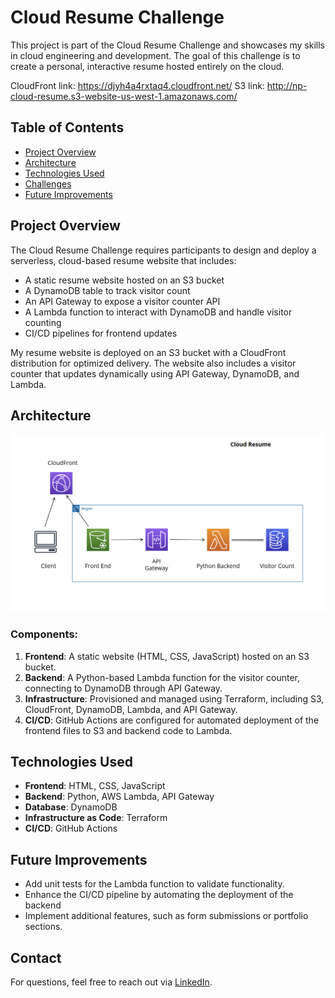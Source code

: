 # Cloud Resume Challenge

This project is part of the Cloud Resume Challenge and showcases my skills in cloud engineering and development. The goal of this challenge is to create a personal, interactive resume hosted entirely on the cloud. 

CloudFront link: https://djyh4a4rxtaq4.cloudfront.net/
S3 link: http://np-cloud-resume.s3-website-us-west-1.amazonaws.com/

## Table of Contents
- [Project Overview](#project-overview)
- [Architecture](#architecture)
- [Technologies Used](#technologies-used)
- [Challenges](#challenges)
- [Future Improvements](#future-improvements)

## Project Overview
The Cloud Resume Challenge requires participants to design and deploy a serverless, cloud-based resume website that includes:
- A static resume website hosted on an S3 bucket
- A DynamoDB table to track visitor count
- An API Gateway to expose a visitor counter API
- A Lambda function to interact with DynamoDB and handle visitor counting
- CI/CD pipelines for frontend updates

My resume website is deployed on an S3 bucket with a CloudFront distribution for optimized delivery. The website also includes a visitor counter that updates dynamically using API Gateway, DynamoDB, and Lambda.

## Architecture
![Architecture Diagram](./images/architecture-diagram.png)

### Components:
1. **Frontend**: A static website (HTML, CSS, JavaScript) hosted on an S3 bucket.
2. **Backend**: A Python-based Lambda function for the visitor counter, connecting to DynamoDB through API Gateway.
3. **Infrastructure**: Provisioned and managed using Terraform, including S3, CloudFront, DynamoDB, Lambda, and API Gateway.
4. **CI/CD**: GitHub Actions are configured for automated deployment of the frontend files to S3 and backend code to Lambda.

## Technologies Used
- **Frontend**: HTML, CSS, JavaScript
- **Backend**: Python, AWS Lambda, API Gateway
- **Database**: DynamoDB
- **Infrastructure as Code**: Terraform
- **CI/CD**: GitHub Actions


## Future Improvements
- Add unit tests for the Lambda function to validate functionality.
- Enhance the CI/CD pipeline by automating the deployment of the backend
- Implement additional features, such as form submissions or portfolio sections.

## Contact
For questions, feel free to reach out via [LinkedIn](https://linkedin.com/in/nishanthprem).
